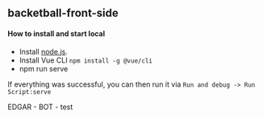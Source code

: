## backetball-front-side

#### How to install and start local

* Install [node.js](https://nodejs.org/en/download).
* Install Vue CLI `npm install -g @vue/cli`
* npm run serve

If everything was successful, you can then run it via `Run and debug -> Run Script:serve`

EDGAR - BOT - test